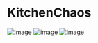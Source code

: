 # KitchenChaos
![image](https://github.com/ChristianJude23/GameDevScripts/assets/152279955/801a105a-0b9b-4e0b-848a-3e7e45cc0762)
![image](https://github.com/ChristianJude23/GameDevScripts/assets/152279955/d19392e7-4914-4faf-a8df-69cd1ea4c8e4)
![image](https://github.com/ChristianJude23/GameDevScripts/assets/152279955/2f5217ab-9268-4139-8756-0573100291a7)

#
